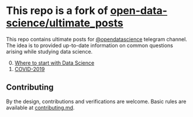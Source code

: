 # This repo is a fork of [open-data-science/ultimate_posts](https://github.com/open-data-science/ultimate_posts)

This repo contains ultimate posts for [@opendatascience](https://t.me/opendatascience) telegram channel. The idea is to provided up-to-date information on common questions arising while studying data science.

0. [Where to start with Data Science](where_to_start)
1. [COVID-2019](COVID_2019)

## Contributing

By the design, contributions and verifications are welcome. Basic rules are available at [contributing.md](https://github.com/open-data-science/ultimate_posts/blob/master/contributing.md). 
